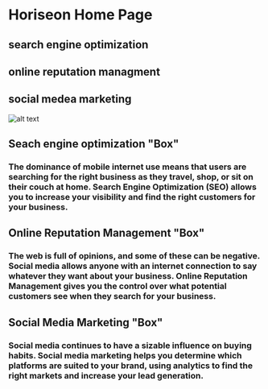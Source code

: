 # Horiseon Home Page

## search engine optimization

## online reputation managment

## social medea marketing

![alt text](./assets/images/screenshot.png)

## **Seach engine optimization "Box"**
### The dominance of mobile internet use means that users are searching for the right business as they travel, shop, or sit on their couch at home. Search Engine Optimization (SEO) allows you to increase your visibility and find the right customers for your business.

## Online Reputation Management "Box"
### The web is full of opinions, and some of these can be negative. Social media allows anyone with an internet connection to say whatever they want about your business. Online Reputation Management gives you the control over what potential customers see when they search for your business.


## Social Media Marketing "Box"
### Social media continues to have a sizable influence on buying habits. Social media marketing helps you determine which platforms are suited to your brand, using analytics to find the right markets and increase your lead generation.


